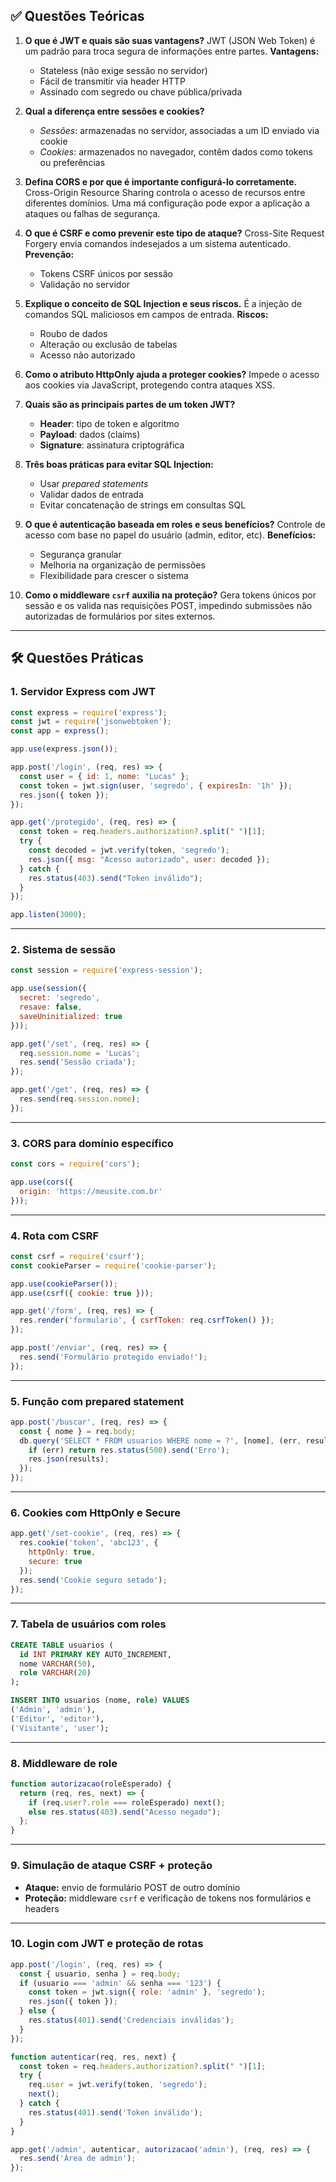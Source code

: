 ## ✅ Questões Teóricas

1. **O que é JWT e quais são suas vantagens?**
   JWT (JSON Web Token) é um padrão para troca segura de informações entre partes.
   **Vantagens:**

   * Stateless (não exige sessão no servidor)
   * Fácil de transmitir via header HTTP
   * Assinado com segredo ou chave pública/privada

2. **Qual a diferença entre sessões e cookies?**

   * *Sessões*: armazenadas no servidor, associadas a um ID enviado via cookie
   * *Cookies*: armazenados no navegador, contêm dados como tokens ou preferências

3. **Defina CORS e por que é importante configurá-lo corretamente.**
   Cross-Origin Resource Sharing controla o acesso de recursos entre diferentes domínios. Uma má configuração pode expor a aplicação a ataques ou falhas de segurança.

4. **O que é CSRF e como prevenir este tipo de ataque?**
   Cross-Site Request Forgery envia comandos indesejados a um sistema autenticado.
   **Prevenção:**

   * Tokens CSRF únicos por sessão
   * Validação no servidor

5. **Explique o conceito de SQL Injection e seus riscos.**
   É a injeção de comandos SQL maliciosos em campos de entrada.
   **Riscos:**

   * Roubo de dados
   * Alteração ou exclusão de tabelas
   * Acesso não autorizado

6. **Como o atributo HttpOnly ajuda a proteger cookies?**
   Impede o acesso aos cookies via JavaScript, protegendo contra ataques XSS.

7. **Quais são as principais partes de um token JWT?**

   * **Header**: tipo de token e algoritmo
   * **Payload**: dados (claims)
   * **Signature**: assinatura criptográfica

8. **Três boas práticas para evitar SQL Injection:**

   * Usar *prepared statements*
   * Validar dados de entrada
   * Evitar concatenação de strings em consultas SQL

9. **O que é autenticação baseada em roles e seus benefícios?**
   Controle de acesso com base no papel do usuário (admin, editor, etc).
   **Benefícios:**

   * Segurança granular
   * Melhoria na organização de permissões
   * Flexibilidade para crescer o sistema

10. **Como o middleware `csrf` auxilia na proteção?**
    Gera tokens únicos por sessão e os valida nas requisições POST, impedindo submissões não autorizadas de formulários por sites externos.

---

## 🛠 Questões Práticas

### 1. **Servidor Express com JWT**

```js
const express = require('express');
const jwt = require('jsonwebtoken');
const app = express();

app.use(express.json());

app.post('/login', (req, res) => {
  const user = { id: 1, nome: "Lucas" };
  const token = jwt.sign(user, 'segredo', { expiresIn: '1h' });
  res.json({ token });
});

app.get('/protegido', (req, res) => {
  const token = req.headers.authorization?.split(" ")[1];
  try {
    const decoded = jwt.verify(token, 'segredo');
    res.json({ msg: "Acesso autorizado", user: decoded });
  } catch {
    res.status(403).send("Token inválido");
  }
});

app.listen(3000);
```

---

### 2. **Sistema de sessão**

```js
const session = require('express-session');

app.use(session({
  secret: 'segredo',
  resave: false,
  saveUninitialized: true
}));

app.get('/set', (req, res) => {
  req.session.nome = 'Lucas';
  res.send('Sessão criada');
});

app.get('/get', (req, res) => {
  res.send(req.session.nome);
});
```

---

### 3. **CORS para domínio específico**

```js
const cors = require('cors');

app.use(cors({
  origin: 'https://meusite.com.br'
}));
```

---

### 4. **Rota com CSRF**

```js
const csrf = require('csurf');
const cookieParser = require('cookie-parser');

app.use(cookieParser());
app.use(csrf({ cookie: true }));

app.get('/form', (req, res) => {
  res.render('formulario', { csrfToken: req.csrfToken() });
});

app.post('/enviar', (req, res) => {
  res.send('Formulário protegido enviado!');
});
```

---

### 5. **Função com prepared statement**

```js
app.post('/buscar', (req, res) => {
  const { nome } = req.body;
  db.query('SELECT * FROM usuarios WHERE nome = ?', [nome], (err, results) => {
    if (err) return res.status(500).send('Erro');
    res.json(results);
  });
});
```

---

### 6. **Cookies com HttpOnly e Secure**

```js
app.get('/set-cookie', (req, res) => {
  res.cookie('token', 'abc123', {
    httpOnly: true,
    secure: true
  });
  res.send('Cookie seguro setado');
});
```

---

### 7. **Tabela de usuários com roles**

```sql
CREATE TABLE usuarios (
  id INT PRIMARY KEY AUTO_INCREMENT,
  nome VARCHAR(50),
  role VARCHAR(20)
);

INSERT INTO usuarios (nome, role) VALUES
('Admin', 'admin'),
('Editor', 'editor'),
('Visitante', 'user');
```

---

### 8. **Middleware de role**

```js
function autorizacao(roleEsperado) {
  return (req, res, next) => {
    if (req.user?.role === roleEsperado) next();
    else res.status(403).send("Acesso negado");
  };
}
```

---

### 9. **Simulação de ataque CSRF + proteção**

* **Ataque:** envio de formulário POST de outro domínio
* **Proteção:** middleware `csrf` e verificação de tokens nos formulários e headers

---

### 10. **Login com JWT e proteção de rotas**

```js
app.post('/login', (req, res) => {
  const { usuario, senha } = req.body;
  if (usuario === 'admin' && senha === '123') {
    const token = jwt.sign({ role: 'admin' }, 'segredo');
    res.json({ token });
  } else {
    res.status(401).send('Credenciais inválidas');
  }
});

function autenticar(req, res, next) {
  const token = req.headers.authorization?.split(" ")[1];
  try {
    req.user = jwt.verify(token, 'segredo');
    next();
  } catch {
    res.status(401).send('Token inválido');
  }
}

app.get('/admin', autenticar, autorizacao('admin'), (req, res) => {
  res.send('Área de admin');
});
```
